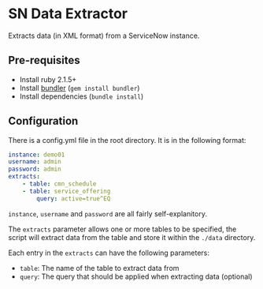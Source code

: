 # SN Data Extractor

Extracts data (in XML format) from a ServiceNow instance.

## Pre-requisites

* Install ruby 2.1.5+
* Install [bundler](http://bundler.io/) (`gem install bundler`)
* Install dependencies (`bundle install`)

## Configuration

There is a config.yml file in the root directory. It is in the following format:

```yaml
instance: demo01
username: admin
password: admin
extracts:
    - table: cmn_schedule
    - table: service_offering
    	query: active=true^EQ
```

`instance`, `username` and `password` are all fairly self-explanitory.

The `extracts` parameter allows one or more tables to be specified, the script will extract data from the table and store it within the `./data` directory.

Each entry in the `extracts` can have the following parameters:

* `table`: The name of the table to extract data from
* `query`: The query that should be applied when extracting data (optional)